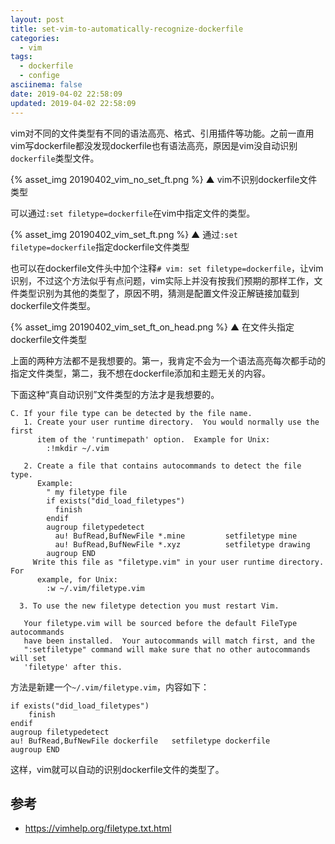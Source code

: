 ```yaml
---
layout: post
title: set-vim-to-automatically-recognize-dockerfile
categories:
  - vim
tags:
  - dockerfile
  - confige
asciinema: false
date: 2019-04-02 22:58:09
updated: 2019-04-02 22:58:09
---
```


vim对不同的文件类型有不同的语法高亮、格式、引用插件等功能。之前一直用vim写dockerfile都没发现dockerfile也有语法高亮，原因是vim没自动识别`dockerfile`类型文件。

<!-- more -->

{% asset_img 20190402_vim_no_set_ft.png %}
▲ vim不识别dockerfile文件类型

可以通过`:set filetype=dockerfile`在vim中指定文件的类型。

{% asset_img 20190402_vim_set_ft.png %}
▲ 通过`:set filetype=dockerfile`指定dockerfile文件类型

也可以在dockerfile文件头中加个注释`# vim: set filetype=dockerfile`，让vim识别，不过这个方法似乎有点问题，vim实际上并没有按我们预期的那样工作，文件类型识别为其他的类型了，原因不明，猜测是配置文件没正解链接加载到dockerfile文件类型。

{% asset_img 20190402_vim_set_ft_on_head.png %}
▲ 在文件头指定dockerfile文件类型

上面的两种方法都不是我想要的。第一，我肯定不会为一个语法高亮每次都手动的指定文件类型，第二，我不想在dockerfile添加和主题无关的内容。

下面这种“真自动识别”文件类型的方法才是我想要的。

``` vim
C. If your file type can be detected by the file name.
   1. Create your user runtime directory.  You would normally use the first
      item of the 'runtimepath' option.  Example for Unix: 
        :!mkdir ~/.vim

   2. Create a file that contains autocommands to detect the file type.
      Example: 
        " my filetype file
        if exists("did_load_filetypes")
          finish
        endif
        augroup filetypedetect
          au! BufRead,BufNewFile *.mine         setfiletype mine
          au! BufRead,BufNewFile *.xyz          setfiletype drawing
        augroup END
     Write this file as "filetype.vim" in your user runtime directory.  For
      example, for Unix: 
        :w ~/.vim/filetype.vim

  3. To use the new filetype detection you must restart Vim.

   Your filetype.vim will be sourced before the default FileType autocommands
   have been installed.  Your autocommands will match first, and the
   ":setfiletype" command will make sure that no other autocommands will set
   'filetype' after this.
```

方法是新建一个`~/.vim/filetype.vim`，内容如下：

```vim
if exists("did_load_filetypes")
	finish
endif
augroup filetypedetect
au! BufRead,BufNewFile dockerfile   setfiletype dockerfile
augroup END
```

这样，vim就可以自动的识别dockerfile文件的类型了。

## 参考

- <https://vimhelp.org/filetype.txt.html>

